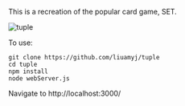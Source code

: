 This is a recreation of the popular card game, SET. 

![tuple](https://cloud.githubusercontent.com/assets/16027347/18080454/800c0866-6e4a-11e6-8902-9f2464133624.png)

To use: 

```
git clone https://github.com/liuamyj/tuple
cd tuple
npm install
node webServer.js
```

Navigate to http://localhost:3000/ 
